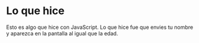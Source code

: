 # Lo que hice
Esto es algo que hice con JavaScript. Lo que hice fue que envies tu nombre y aparezca en la pantalla al igual que la edad.
